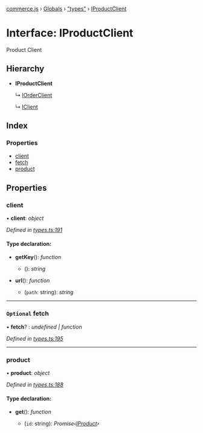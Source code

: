 [commerce.js](../README.md) › [Globals](../globals.md) › ["types"](../modules/_types_.md) › [IProductClient](_types_.iproductclient.md)

# Interface: IProductClient

Product Client

## Hierarchy

* **IProductClient**

  ↳ [IOrderClient](_types_.iorderclient.md)

  ↳ [IClient](_types_.iclient.md)

## Index

### Properties

* [client](_types_.iproductclient.md#client)
* [fetch](_types_.iproductclient.md#optional-fetch)
* [product](_types_.iproductclient.md#product)

## Properties

###  client

• **client**: *object*

*Defined in [types.ts:191](https://github.com/hanzoai/commerce.js/blob/16d65ef/src/types.ts#L191)*

#### Type declaration:

* **getKey**(): *function*

  * (): *string*

* **url**(): *function*

  * (`path`: string): *string*

___

### `Optional` fetch

• **fetch**? : *undefined | function*

*Defined in [types.ts:195](https://github.com/hanzoai/commerce.js/blob/16d65ef/src/types.ts#L195)*

___

###  product

• **product**: *object*

*Defined in [types.ts:188](https://github.com/hanzoai/commerce.js/blob/16d65ef/src/types.ts#L188)*

#### Type declaration:

* **get**(): *function*

  * (`id`: string): *Promise‹[IProduct](_types_.iproduct.md)›*
